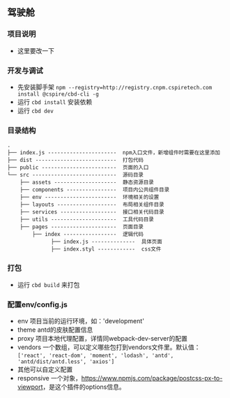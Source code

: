 ## 驾驶舱

### 项目说明

* 这里要改一下 

### 开发与调试

* 先安装脚手架 `npm --registry=http://registry.cnpm.cspiretech.com install @cspire/cbd-cli -g`
* 运行 `cbd install` 安装依赖
* 运行 `cbd dev`

### 目录结构

```
.
├── index.js ----------------------  npm入口文件，新增组件时需要在这里添加
├── dist --------------------------  打包代码
├── public ------------------------  页面的入口
└── src ---------------------------  源码目录
    ├── assets --------------------  静态资源目录
    ├── components ----------------  项目内公共组件目录
    ├── env -----------------------  环境相关的设置
    ├── layouts -------------------  布局相关组件目录
    ├── services ------------------  接口相关代码目录
    ├── utils ---------------------  工具代码目录
    ├── pages ---------------------  页面目录
        ├── index -----------------  逻辑代码
              ├── index.js --------------  具体页面
              ├── index.styl ------------  css文件
```

### 打包

* 运行 `cbd build` 来打包

### 配置env/config.js

* env 项目当前的运行环境，如：'development'
* theme antd的皮肤配置信息
* proxy 项目本地代理配置，详情同webpack-dev-server的配置
* vendors 一个数组，可以定义哪些包打到vendors文件里。默认值：`['react', 'react-dom', 'moment', 'lodash', 'antd', 'antd/dist/antd.less', 'axios']`
* 其他可以自定义配置
* responsive 一个对象，<https://www.npmjs.com/package/postcss-px-to-viewport>，是这个插件的options信息。
